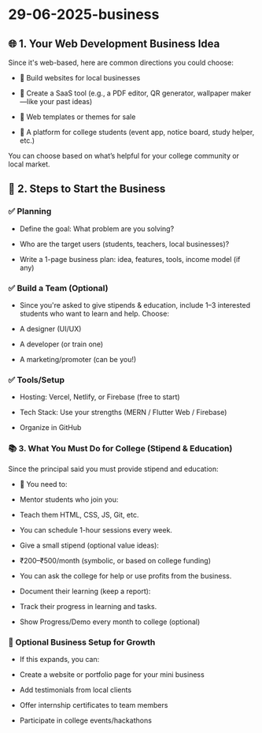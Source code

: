 # 29-06-2025-business

## 🌐 1. Your Web Development Business Idea
Since it's web-based, here are common directions you could choose:

- 🔹 Build websites for local businesses

- 🔹 Create a SaaS tool (e.g., a PDF editor, QR generator, wallpaper maker—like your past ideas)

- 🔹 Web templates or themes for sale

- 🔹 A platform for college students (event app, notice board, study helper, etc.)

You can choose based on what’s helpful for your college community or local market.

## 🧭 2. Steps to Start the Business
### ✅ Planning
- Define the goal: What problem are you solving?

- Who are the target users (students, teachers, local businesses)?

- Write a 1-page business plan: idea, features, tools, income model (if any)

### ✅ Build a Team (Optional)
- Since you're asked to give stipends & education, include 1–3 interested students who want to learn and help. Choose:

- A designer (UI/UX)

- A developer (or train one)

- A marketing/promoter (can be you!)

### ✅ Tools/Setup
- Hosting: Vercel, Netlify, or Firebase (free to start)

- Tech Stack: Use your strengths (MERN / Flutter Web / Firebase)

- Organize in GitHub

### 📚 3. What You Must Do for College (Stipend & Education)
Since the principal said you must provide stipend and education:

- 🔸 You need to:
- Mentor students who join you:

- Teach them HTML, CSS, JS, Git, etc.

- You can schedule 1-hour sessions every week.

- Give a small stipend (optional value ideas):

- ₹200–₹500/month (symbolic, or based on college funding)

 - You can ask the college for help or use profits from the business.

- Document their learning (keep a report):

- Track their progress in learning and tasks.

- Show Progress/Demo every month to college (optional)

### 💼 Optional Business Setup for Growth
- If this expands, you can:

- Create a website or portfolio page for your mini business

- Add testimonials from local clients

- Offer internship certificates to team members

- Participate in college events/hackathons
